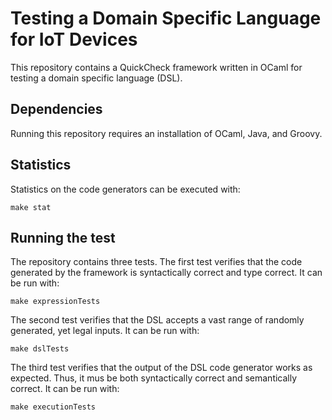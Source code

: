 # Testing a Domain Specific Language for IoT Devices
This repository contains a QuickCheck framework written in OCaml for testing a domain specific language (DSL).

## Dependencies
Running this repository requires an installation of OCaml, Java, and Groovy.

## Statistics
Statistics on the code generators can be executed with:

```
make stat
```

## Running the test
The repository contains three tests. The first test verifies that the code generated by the framework is syntactically correct and type correct. It can be run with:

```
make expressionTests
```

The second test verifies that the DSL accepts a vast range of randomly generated, yet legal inputs. It can be run with:

```
make dslTests
```

The third test verifies that the output of the DSL code generator works as expected. Thus, it mus be both syntactically correct and semantically correct. It can be run with:

```
make executionTests
```
